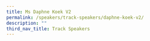 ```yaml
---
title: Ms Daphne Koek V2
permalink: /speakers/track-speakers/daphne-koek-v2/
description: ""
third_nav_title: Track Speakers
---
```

